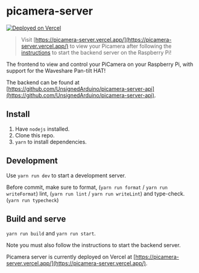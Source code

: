 # picamera-server

[![Deployed on Vercel](https://img.shields.io/badge/Deployed%20on-Vercel-blue?logo=vercel)](https://picamera-server.vercel.app/)

> Visit [https://picamera-server.vercel.app/](https://picamera-server.vercel.app/) to view your Picamera after 
> following the [instructions](https://github.com/UnsignedArduino/picamera-server-api/blob/main/README.md#install) to 
> start the backend server on the Raspberry Pi!

The frontend to view and control your PiCamera on your Raspberry Pi, with support for the Waveshare Pan-tilt HAT!

The backend can be found
at [https://github.com/UnsignedArduino/picamera-server-api](https://github.com/UnsignedArduino/picamera-server-api).

## Install

1. Have `nodejs` installed.
2. Clone this repo.
3. `yarn` to install dependencies.

## Development

Use `yarn run dev` to start a development server.

Before commit, make sure to format, (`yarn run format` / `yarn run writeFormat`) lint, (`yarn run lint` / `yarn run writeLint`)
and type-check. (`yarn run typecheck`)

## Build and serve

`yarn run build` and `yarn run start`.

Note you must also follow the instructions to start the backend server. 

Picamera server is currently deployed on Vercel at [https://picamera-server.vercel.app/](https://picamera-server.vercel.app/).
